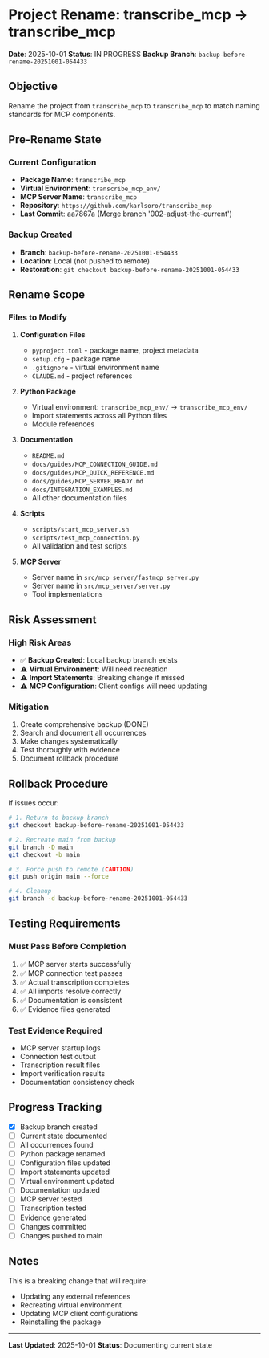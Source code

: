 # Project Rename: transcribe_mcp → transcribe_mcp

**Date**: 2025-10-01
**Status**: IN PROGRESS
**Backup Branch**: `backup-before-rename-20251001-054433`

## Objective

Rename the project from `transcribe_mcp` to `transcribe_mcp` to match naming standards for MCP components.

## Pre-Rename State

### Current Configuration
- **Package Name**: `transcribe_mcp`
- **Virtual Environment**: `transcribe_mcp_env/`
- **MCP Server Name**: `transcribe_mcp`
- **Repository**: `https://github.com/karlsoro/transcribe_mcp`
- **Last Commit**: aa7867a (Merge branch '002-adjust-the-current')

### Backup Created
- **Branch**: `backup-before-rename-20251001-054433`
- **Location**: Local (not pushed to remote)
- **Restoration**: `git checkout backup-before-rename-20251001-054433`

## Rename Scope

### Files to Modify
1. **Configuration Files**
   - `pyproject.toml` - package name, project metadata
   - `setup.cfg` - package name
   - `.gitignore` - virtual environment name
   - `CLAUDE.md` - project references

2. **Python Package**
   - Virtual environment: `transcribe_mcp_env/` → `transcribe_mcp_env/`
   - Import statements across all Python files
   - Module references

3. **Documentation**
   - `README.md`
   - `docs/guides/MCP_CONNECTION_GUIDE.md`
   - `docs/guides/MCP_QUICK_REFERENCE.md`
   - `docs/guides/MCP_SERVER_READY.md`
   - `docs/INTEGRATION_EXAMPLES.md`
   - All other documentation files

4. **Scripts**
   - `scripts/start_mcp_server.sh`
   - `scripts/test_mcp_connection.py`
   - All validation and test scripts

5. **MCP Server**
   - Server name in `src/mcp_server/fastmcp_server.py`
   - Server name in `src/mcp_server/server.py`
   - Tool implementations

## Risk Assessment

### High Risk Areas
- ✅ **Backup Created**: Local backup branch exists
- ⚠️ **Virtual Environment**: Will need recreation
- ⚠️ **Import Statements**: Breaking change if missed
- ⚠️ **MCP Configuration**: Client configs will need updating

### Mitigation
1. Create comprehensive backup (DONE)
2. Search and document all occurrences
3. Make changes systematically
4. Test thoroughly with evidence
5. Document rollback procedure

## Rollback Procedure

If issues occur:

```bash
# 1. Return to backup branch
git checkout backup-before-rename-20251001-054433

# 2. Recreate main from backup
git branch -D main
git checkout -b main

# 3. Force push to remote (CAUTION)
git push origin main --force

# 4. Cleanup
git branch -d backup-before-rename-20251001-054433
```

## Testing Requirements

### Must Pass Before Completion
1. ✅ MCP server starts successfully
2. ✅ MCP connection test passes
3. ✅ Actual transcription completes
4. ✅ All imports resolve correctly
5. ✅ Documentation is consistent
6. ✅ Evidence files generated

### Test Evidence Required
- MCP server startup logs
- Connection test output
- Transcription result files
- Import verification results
- Documentation consistency check

## Progress Tracking

- [x] Backup branch created
- [ ] Current state documented
- [ ] All occurrences found
- [ ] Python package renamed
- [ ] Configuration files updated
- [ ] Import statements updated
- [ ] Virtual environment updated
- [ ] Documentation updated
- [ ] MCP server tested
- [ ] Transcription tested
- [ ] Evidence generated
- [ ] Changes committed
- [ ] Changes pushed to main

## Notes

This is a breaking change that will require:
- Updating any external references
- Recreating virtual environment
- Updating MCP client configurations
- Reinstalling the package

---

**Last Updated**: 2025-10-01
**Status**: Documenting current state
